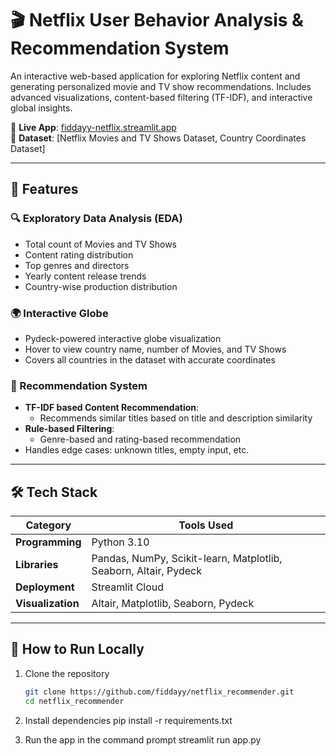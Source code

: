 # 🎬 Netflix User Behavior Analysis & Recommendation System

An interactive web-based application for exploring Netflix content and generating personalized movie and TV show recommendations. Includes advanced visualizations, content-based filtering (TF-IDF), and interactive global insights.

🔗 **Live App**: [fiddayy-netflix.streamlit.app](https://fiddayy-netflix.streamlit.app)  
📂 **Dataset**: [Netflix Movies and TV Shows Dataset, Country Coordinates Dataset]

---

## 📌 Features

### 🔍 Exploratory Data Analysis (EDA)
- Total count of Movies and TV Shows
- Content rating distribution
- Top genres and directors
- Yearly content release trends
- Country-wise production distribution

### 🌍 Interactive Globe
- Pydeck-powered interactive globe visualization
- Hover to view country name, number of Movies, and TV Shows
- Covers all countries in the dataset with accurate coordinates

### 🤖 Recommendation System
- **TF-IDF based Content Recommendation**:
  - Recommends similar titles based on title and description similarity
- **Rule-based Filtering**:
  - Genre-based and rating-based recommendation
- Handles edge cases: unknown titles, empty input, etc.

---

## 🛠️ Tech Stack

| Category         | Tools Used                                |
|------------------|--------------------------------------------|
| **Programming**   | Python 3.10                                |
| **Libraries**     | Pandas, NumPy, Scikit-learn, Matplotlib, Seaborn, Altair, Pydeck |
| **Deployment**    | Streamlit Cloud                           |
| **Visualization** | Altair, Matplotlib, Seaborn, Pydeck       |

---

## 🚀 How to Run Locally

1. Clone the repository  
   ```bash
   git clone https://github.com/fiddayy/netflix_recommender.git
   cd netflix_recommender

2. Install dependencies
   pip install -r requirements.txt

3. Run the app in the command prompt
   streamlit run app.py

   
